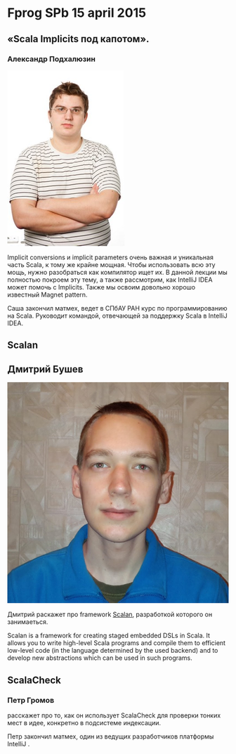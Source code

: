 # Fprog SPb 15 april 2015



## «Scala Implicits под капотом».

### Александр Подхалюзин

![](imgs/alex.jpeg)

Implicit conversions и implicit parameters очень важная и уникальная
часть Scala, к тому же крайне мощная. Чтобы использовать всю эту мощь,
нужно разобраться как компилятор ищет их. В данной лекции мы полностью
покроем эту тему, а также рассмотрим, как IntelliJ IDEA может помочь с
Implicits. Также мы освоим довольно хорошо известный Magnet pattern.

Саша закончил матмех, ведет в СПбАУ РАН курс по программированию на
Scala. Руководит командой, отвечающей за поддержку Scala в IntelliJ
IDEA.

## Scalan

## Дмитрий Бушев

![](imgs/dmitry-bushev.jpg)

Дмитрий раскажет про framework [Scalan](https://github.com/scalan/scalan-ce), разработкой которого он занимаеться.

Scalan is a framework for creating staged embedded DSLs in Scala. It allows you to write high-level Scala programs and compile them to efficient low-level code (in the language determined by the used backend) and to develop new abstractions which can be used in such programs.

## ScalaCheck

### Петр Громов 

расскажет про то, как он использует ScalaCheck для
проверки тонких мест в идее, конкретно в подсистеме индексации.

Петр закончил матмех, один из ведущих разработчиков платформы IntelliJ .
